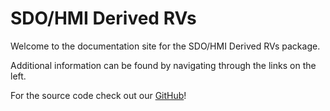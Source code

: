 # SDO/HMI Derived RVs

Welcome to the documentation site for the SDO/HMI Derived RVs package.

Additional information can be found by navigating through the links on the left. 

For the source code check out our [GitHub](https://github.com/tamarervin/sdo_hmi_rvs)!
